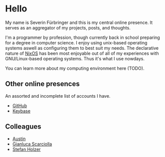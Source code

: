 # Hello

My name is Severin Fürbringer and this is my central online presence.  It
serves as an aggregator of my projects, posts, and thoughts.

I'm a programmer by profession, though currently back in school preparing for a
degree in computer science.  I enjoy using unix-based operating systems aswell
as configuring them to best suit my needs. The declarative nature of
[NixOS](https://nixos.org) has been most enjoyable out of all of my experiences
with GNU/Linux-based operating systems. Thus it's what I use nowdays.

You can learn more about my computing environment here (TODO).

## Other online presences

An assorted and incomplete list of accounts I have.

- [GitHub](https://github.com/fuerbringer)
- [Keybase](https://keybase.io/fuerbringer)

## Colleagues

- [Austin](https://neat.moe)
- [Gianluca Scarciolla](https://scarciolla.info)
- [Stefan Holzer](https://holzerstefan.com)
